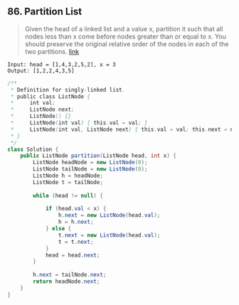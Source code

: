 ## 86. Partition List
> Given the head of a linked list and a value x, partition it such that all nodes less than x come before nodes greater than or equal to x.
You should preserve the original relative order of the nodes in each of the two partitions. [link](https://leetcode.com/problems/partition-list/)
```
Input: head = [1,4,3,2,5,2], x = 3
Output: [1,2,2,4,3,5]
```
```java
/**
 * Definition for singly-linked list.
 * public class ListNode {
 *     int val;
 *     ListNode next;
 *     ListNode() {}
 *     ListNode(int val) { this.val = val; }
 *     ListNode(int val, ListNode next) { this.val = val; this.next = next; }
 * }
 */
class Solution {
    public ListNode partition(ListNode head, int x) {
        ListNode headNode = new ListNode(0);
        ListNode tailNode = new ListNode(0);
        ListNode h = headNode;
        ListNode t = tailNode;
        
        while (head != null) {
            
            if (head.val < x) {
                h.next = new ListNode(head.val);
                h = h.next;
            } else {
                t.next = new ListNode(head.val);
                t = t.next;
            }
            head = head.next;
        }
        
        h.next = tailNode.next;
        return headNode.next;
    }
}
```